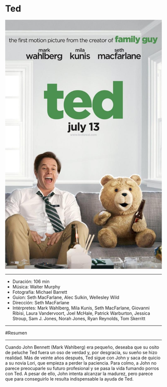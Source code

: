 # Ted
![Screenshot](img/ted.jpg)
***
- Duración: 106 min
- Música: Walter Murphy
- Fotografía: Michael Barrett
- Guion: Seth MacFarlane, Alec Sulkin, Wellesley Wild
- Dirección: Seth MacFarlane
- Intérpretes:  Mark Wahlberg, Mila Kunis, Seth MacFarlane, Giovanni Ribisi, Laura Vandervoort, Joel McHale, Patrick Warburton, Jessica Stroup, Sam J. Jones, Norah Jones, Ryan Reynolds, Tom Skerritt
***
#Resumen
***
Cuando John Bennett (Mark Wahlberg) era pequeño, deseaba que su osito de peluche Ted fuera un oso de verdad y, por desgracia, su sueño se hizo realidad. Más de veinte años después, Ted sigue con John y saca de quicio a su novia Lori, que empieza a perder la paciencia. Para colmo, a John no parece preocuparle su futuro profesional y se pasa la vida fumando porros con Ted. A pesar de ello, John intenta alcanzar la madurez, pero parece que para conseguirlo le resulta indispensable la ayuda de Ted.
